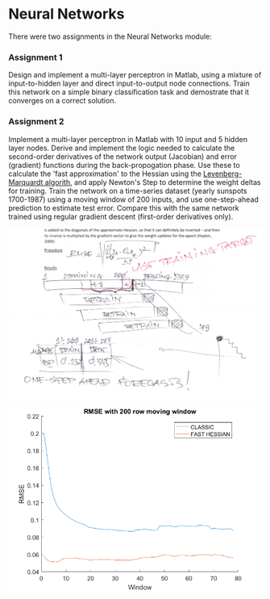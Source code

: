 # Neural Networks
There were two assignments in the Neural Networks module:

### Assignment 1
Design and implement a multi-layer perceptron in Matlab, using a mixture of input-to-hidden layer and direct input-to-output node connections. Train this network on a simple binary classification task and demostrate that it converges on a correct solution.

### Assignment 2
Implement a multi-layer perceptron in Matlab with 10 input and 5 hidden layer nodes. Derive and implement the logic needed to calculate the second-order derivatives of the network output (Jacobian) and error (gradient) functions during the back-propogation phase. Use these to calculate the 'fast approximation' to the Hessian using the [Levenberg-Marquardt algorith](http://crsouza.com/2009/11/18/neural-network-learning-by-the-levenberg-marquardt-algorithm-with-bayesian-regularization-part-1/), and apply Newton's Step to determine the weight deltas for training. Train the network on a time-series dataset (yearly sunspots 1700-1987) using a moving window of 200 inputs, and use one-step-ahead prediction to estimate test error. Compare this with the same network trained using regular gradient descent (first-order derivatives only). 

![A scribble of requirements](https://github.com/downinja/MSc-Data-Science/blob/master/neural%20networks/scribble.jpg?raw=true)
![A graph plotting training error for fast hessian vs classic gradient descent trainig of the network in assignment 2](https://github.com/downinja/MSc-Data-Science/blob/master/neural%20networks/assign2b_01.png?raw=true)

